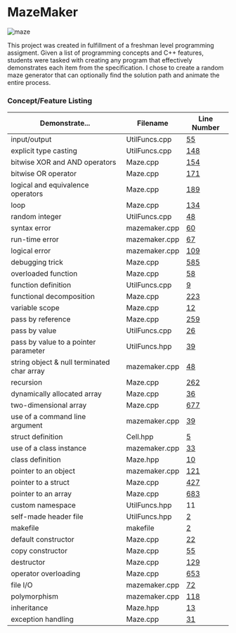 # **MazeMaker**

![maze](https://cloud.githubusercontent.com/assets/8960984/11910785/b3757a90-a5bc-11e5-94d8-8133e5df538f.gif)

This project was created in fulfillment of a freshman level programming assigment. Given a list of programming concepts and C++ features, students were tasked with creating any program that effectively demonstrates each item from the specification. I chose to create a random maze generator that can optionally find the solution path and animate the entire process.

### **Concept/Feature Listing**

| Demonstrate...  | Filename  | Line Number |
| - | -| - |
|input/output|UtilFuncs.cpp|[55](https://github.com/fedackb/maze-maker/blob/master/UtilFuncs.cpp#L55)|
|explicit type casting|UtilFuncs.cpp|[148](https://github.com/fedackb/maze-maker/blob/master/UtilFuncs.cpp#L148)|
|bitwise XOR and AND operators|Maze.cpp|[154](https://github.com/fedackb/maze-maker/blob/master/Maze.cpp#L154)|
|bitwise OR operator|Maze.cpp|[171](https://github.com/fedackb/maze-maker/blob/master/Maze.cpp#L171)|
|logical and equivalence operators|Maze.cpp|[189](https://github.com/fedackb/maze-maker/blob/master/Maze.cpp#L189)|
|loop|Maze.cpp|[134](https://github.com/fedackb/maze-maker/blob/master/Maze.cpp#L134)|
|random integer|UtilFuncs.cpp|[48](https://github.com/fedackb/maze-maker/blob/master/UtilFuncs.cpp#L48)|
|syntax error|mazemaker.cpp|[60](https://github.com/fedackb/maze-maker/blob/master/mazemaker.cpp#L60)|
|run-time error|mazemaker.cpp|[67](https://github.com/fedackb/maze-maker/blob/master/mazemaker.cpp#L67)|
|logical error|mazemaker.cpp|[109](https://github.com/fedackb/maze-maker/blob/master/mazemaker.cpp#L109)|
|debugging trick|Maze.cpp|[585](https://github.com/fedackb/maze-maker/blob/master/Maze.cpp#L585)|
|overloaded function|Maze.cpp|[58](https://github.com/fedackb/maze-maker/blob/master/Maze.cpp#L58)|
|function definition|UtilFuncs.cpp|[9](https://github.com/fedackb/maze-maker/blob/master/UtilFuncs.cpp#L9)|
|functional decomposition|Maze.cpp|[223](https://github.com/fedackb/maze-maker/blob/master/Maze.cpp#L223)|
|variable scope|Maze.cpp|[12](https://github.com/fedackb/maze-maker/blob/master/Maze.cpp#L12)|
|pass by reference|Maze.cpp|[259](https://github.com/fedackb/maze-maker/blob/master/Maze.cpp#L259)|
|pass by value|UtilFuncs.cpp|[26](https://github.com/fedackb/maze-maker/blob/master/UtilFuncs.cpp#L26)|
|pass by value to a pointer parameter|UtilFuncs.hpp|[39](https://github.com/fedackb/maze-maker/blob/master/UtilFuncs.hpp#L39)|
|string object & null terminated char array|mazemaker.cpp|[48](https://github.com/fedackb/maze-maker/blob/master/mazemaker.cpp#L48)|
|recursion|Maze.cpp|[262](https://github.com/fedackb/maze-maker/blob/master/Maze.cpp#L262)|
|dynamically allocated array|Maze.cpp|[36](https://github.com/fedackb/maze-maker/blob/master/Maze.cpp#L36)|
|two-dimensional array|Maze.cpp|[677](https://github.com/fedackb/maze-maker/blob/master/Maze.cpp#L677)|
|use of a command line argument|mazemaker.cpp|[39](https://github.com/fedackb/maze-maker/blob/master/mazemaker.cpp#L39)|
|struct definition|Cell.hpp|[5](https://github.com/fedackb/maze-maker/blob/master/Cell.hpp#L5)|
|use of a class instance|mazemaker.cpp|[33](https://github.com/fedackb/maze-maker/blob/master/mazemaker.cpp#L33)|
|class definition|Maze.hpp|[10](https://github.com/fedackb/maze-maker/blob/master/Maze.hpp#L10)|
|pointer to an object|mazemaker.cpp|[121](https://github.com/fedackb/maze-maker/blob/master/mazemaker.cpp#L121)|
|pointer to a struct|Maze.cpp|[427](https://github.com/fedackb/maze-maker/blob/master/Maze.cpp#L427)|
|pointer to an array|Maze.cpp|[683](https://github.com/fedackb/maze-maker/blob/master/Maze.cpp#L683)|
|custom namespace|UtilFuncs.hpp|11|
|self-made header file|UtilFuncs.hpp|[2](https://github.com/fedackb/maze-maker/blob/master/UtilFuncs.hpp#L2)|
|makefile|makefile|[2](https://github.com/fedackb/maze-maker/blob/master/makefile#L2)|
|default constructor|Maze.cpp|[22](https://github.com/fedackb/maze-maker/blob/master/Maze.cpp#L22)|
|copy constructor|Maze.cpp|[55](https://github.com/fedackb/maze-maker/blob/master/Maze.cpp#L55)|
|destructor|Maze.cpp|[129](https://github.com/fedackb/maze-maker/blob/master/Maze.cpp#L129)|
|operator overloading|Maze.cpp|[653](https://github.com/fedackb/maze-maker/blob/master/Maze.cpp#L653)|
|file I/O|mazemaker.cpp|[72](https://github.com/fedackb/maze-maker/blob/master/mazemaker.cpp#L72)|
|polymorphism|mazemaker.cpp|[118](https://github.com/fedackb/maze-maker/blob/master/mazemaker.cpp#L118)|
|inheritance|Maze.hpp|[13](https://github.com/fedackb/maze-maker/blob/master/Maze.hpp#L13)|
|exception handling|Maze.cpp|[31](https://github.com/fedackb/maze-maker/blob/master/Maze.cpp#L31)|